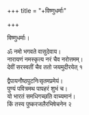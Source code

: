 +++
title = "+विष्णुधर्माः"

+++


विष्णुधर्माः।  

ॐ नमो भगवते वासुदेवाय।  
नारायणं नमस्कृत्य नरं चैव नरोत्तमम्।  
देवीं सरस्वतीं चैव ततो जयमुदीरयेत् १

द्वैपायनौष्ठपुटनिःसृतमप्रमेयं।  
पुण्यं पवित्रमथ पापहरं शुभं च।  
यो भारतं समधिगच्छति वाच्यमानं।  
किं तस्य पुष्करजलैरभिषेचनेन २
